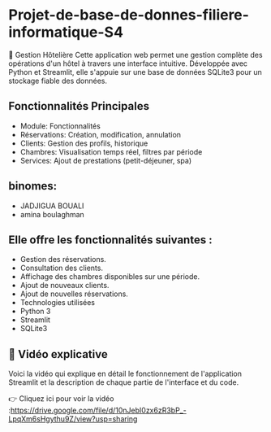 # Projet-de-base-de-donnes-filiere-informatique-S4
🏨 Gestion Hôtelière
Cette application web permet une gestion complète des opérations d'un hôtel à travers une interface intuitive. Développée avec Python et Streamlit, elle s'appuie sur une base de données SQLite3 pour un stockage fiable des données.

## Fonctionnalités Principales
- Module:	        Fonctionnalités
- Réservations:	  Création, modification, annulation
- Clients:	         Gestion des profils, historique
- Chambres:	       Visualisation temps réel, filtres par période
- Services:	        Ajout de prestations (petit-déjeuner, spa)

## binomes:
- JADJIGUA BOUALI
- amina boulaghman

## Elle offre les fonctionnalités suivantes :

- Gestion des réservations.
- Consultation des clients.
- Affichage des chambres disponibles sur une période.
- Ajout de nouveaux clients.
- Ajout de nouvelles réservations.
- Technologies utilisées
- Python 3 
- Streamlit
- SQLite3


## 🎥 Vidéo explicative
Voici la vidéo qui explique en détail le fonctionnement de l'application Streamlit et la description de chaque partie de l'interface et du code.

👉 Cliquez ici pour voir la vidéo :https://drive.google.com/file/d/10nJebI0zx6zR3bP_-LpqXm6sHgythu9Z/view?usp=sharing 
